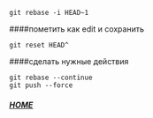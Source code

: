 ```shell script
git rebase -i HEAD~1
```
####пометить как edit и сохранить
```shell script
git reset HEAD^
```

####сделать нужные действия

```shell script
git rebase --continue
git push --force
```


##### [HOME](./../../../README.md)